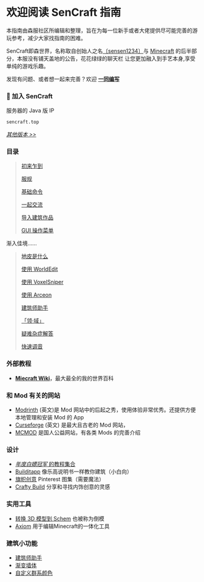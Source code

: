 # 欢迎阅读 SenCraft 指南

本指南由森服社区所编辑和整理，旨在为每一位新手或者大佬提供尽可能完善的游玩参考，减少大家找指南的困难。

SenCraft即森世界，名称取自创始人之名[〔sensen1234〕](https://space.bilibili.com/356228632)与 [Minecraft](https://minecraft.wiki) 的后半部分，本服没有铺天盖地的公告，花花绿绿的聊天栏
让您更加融入到手艺本身,享受单纯的游戏乐趣。


发现有问题、或者想一起来完善？欢迎 [**一同编写**](https://github.com/Lala-0x3f/SenCraft-guide)

### 🧭 加入 SenCraft
服务器的 Java 版 IP
```bash [Minecraft]
sencraft.top
```

[*其他版本 >>*](base#服务器地址)

### 目录

> [初来乍到](./2.base.md)
>
> [服规](./8.rule.md)
>
> [基础命令](./4.commands.md)
>
> [一起交流](./3.chatting.md)
>
> [导入建筑作品](./5.import-export.md#导入)
>
> [GUI 操作菜单](./6.shop.md)

渐入佳境......

> [地皮是什么](../plots)
>
> [使用 WorldEdit](../we)
>
> [使用 VoxelSniper](../vs)
>
> [使用 Arceon](../arceon)
>
> [建筑师助手](../builder-helper)
>
> [「领·域」](../worlds/realms)
>
> [疑难杂症解答](../problem)
>
> [快速调音](../10.redstone/tuna.md)

### 外部教程

- [**Miecraft Wiki**](https://zh.minecraft.wiki/w/Minecraft_Wiki)，最大最全的我的世界百科

### 和 Mod 有关的网站

- [Modrinth](https://modrinth.com/) (英文)是 Mod 网站中的后起之秀，使用体验非常优秀。还提供方便本地管理和安装 Mod 的 App
- [Curseforge](https://www.curseforge.com/minecraft) (英文) 是最大且古老的 Mod 网站，
- [MCMOD](https://www.mcmod.cn/) 是国人公益网站，有各类 Mods 的完善介绍

### 设计

- [*年度白嫖冠军* 的教程集合](https://space.bilibili.com/437268866/favlist?fid=3833801866&ftype=create)
- [Builditapp](https://builditapp.com/) 像乐高说明书一样教你建筑（小白向）
- [旗帜创意](https://www.pinterest.com/yusei5d5d/mc-banners/) Pinterest 图集（需要魔法）
- [Crafty Build](https://www.crafty.build/) 分享和寻找内饰创意的灵感

### 实用工具

- [转换 3D 模型到 Schem](https://objtoschematic.com/) 也被称为倒模
- [Axiom](https://axiom.moulberry.com/) 用于编辑Minecraft的一体化工具

### 建筑小功能
- [建筑师助手](../7.builder-helper)
- [渐变墙体](../6.other/1.nextcolor.md)
- [自定义群系颜色](../6.other/2.CustomBiomeColors.md)

